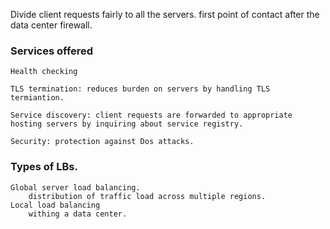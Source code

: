 Divide client requests fairly to all the servers. 
first point of contact after the data center firewall.

### Services offered

    Health checking
    
    TLS termination: reduces burden on servers by handling TLS termiantion. 

    Service discovery: client requests are forwarded to appropriate hosting servers by inquiring about service registry.

    Security: protection against Dos attacks.

### Types of LBs.

    Global server load balancing.
        distribution of traffic load across multiple regions. 
    Local load balancing
        withing a data center.